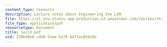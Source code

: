 ```yaml
---
content_type: resource
description: Lecture notes about Engineering the LEM.
file: https://ol-ocw-studio-app-production.s3.amazonaws.com/courses/sts-471j-engineering-apollo-the-moon-project-as-a-complex-system-spring-2007/238b49e8cd485aae5a76b47fac85626b_lec13.pdf
file_type: application/pdf
resourcetype: Document
title: lec13.pdf
uid: 238b49e8-cd48-5aae-5a76-b47fac85626b
---
```

